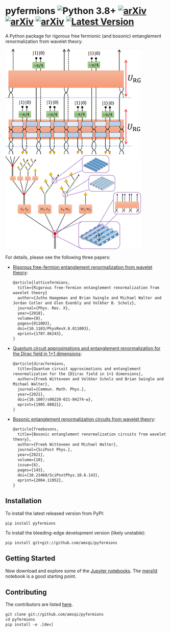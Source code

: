 # pyfermions ![Python 3.8+](https://img.shields.io/badge/python-3.8%2B-brightgreen.svg) [![arXiv](http://img.shields.io/badge/arXiv-1707.06243-blue.svg?style=flat)](http://arxiv.org/abs/1707.06243) [![arXiv](http://img.shields.io/badge/arXiv-1905.08821-blue.svg?style=flat)](https://arxiv.org/abs/1905.08821) [![arXiv](http://img.shields.io/badge/arXiv-2004.11952-blue.svg?style=flat)](https://arxiv.org/abs/2004.11952) [![Latest Version](https://img.shields.io/pypi/v/pyfermions.svg)](https://pypi.python.org/pypi/pyfermions/)

A Python package for rigorous free fermionic (and bosonic) entanglement renormalization from wavelet theory.

[![MERA for 1D free-fermion nearest-neighbor hopping Hamiltonian](https://github.com/amsqi/pyfermions/raw/master/docs/mera1d.png)](https://github.com/amsqi/pyfermions/tree/master/notebooks/mera1d.ipynb) [![Branching MERA for 2D free-fermion nearest-neighbor hopping Hamiltonian](https://github.com/amsqi/pyfermions/raw/master/docs/mera2d.png)](https://github.com/amsqi/pyfermions/tree/master/notebooks/mera2d.ipynb)

For details, please see the following three papers:

* [Rigorous free-fermion entanglement renormalization from wavelet theory](https://arxiv.org/abs/1707.06243):
    ```
    @article{latticefermions,
      title={Rigorous free-fermion entanglement renormalization from wavelet theory}
      author={Jutho Haegeman and Brian Swingle and Michael Walter and Jordan Cotler and Glen Evenbly and Volkher B. Scholz},
      journal={Phys. Rev. X},
      year={2018},
      volume={8},
      pages={011003},
      doi={10.1103/PhysRevX.8.011003},
      eprint={1707.06243},
    }
    ```

* [Quantum circuit approximations and entanglement renormalization for the Dirac field in 1+1 dimensions](https://arxiv.org/abs/1905.08821):
    ```
    @article{diracfermions,
      title={Quantum circuit approximations and entanglement renormalization for the {D}irac field in 1+1 dimensions},
      author={Freek Witteveen and Volkher Scholz and Brian Swingle and Michael Walter},
      journal={Commun. Math. Phys.},
      year={2021},
      doi={10.1007/s00220-021-04274-w},
      eprint={1905.08821},
    }
    ```

* [Bosonic entanglement renormalization circuits from wavelet theory](https://arxiv.org/abs/2004.11952):
    ```
    @article{freebosons,
      title={Bosonic entanglement renormalization circuits from wavelet theory},
      author={Freek Witteveen and Michael Walter},
      journal={SciPost Phys.},
      year={2021},
      volume={10},
      issue={6},
      pages={143},
      doi={10.21468/SciPostPhys.10.6.143},
      eprint={2004.11952},
    }
    ```

## Installation

To install the latest released version from PyPI:

```
pip install pyfermions
```

To install the bleeding-edge development version (likely unstable):

```
pip install git+git://github.com/amsqi/pyfermions
```

## Getting Started

Now download and explore some of the [Jupyter notebooks](https://github.com/amsqi/pyfermions/tree/master/notebooks).
The [mera1d](https://github.com/amsqi/pyfermions/tree/master/notebooks/mera1d.ipynb) notebook is a good starting point.

## Contributing

The contributors are listed [here](https://github.com/amsqi/pyfermions/tree/master/CONTRIBUTORS).

```
git clone git://github.com/amsqi/pyfermions
cd pyfermions
pip install -e .[dev]
```
